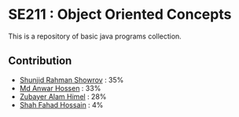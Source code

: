 # SE211 : Object Oriented Concepts

This is a repository of basic java programs collection.

## Contribution
* [Shunjid Rahman Showrov](https://www.facebook.com/showrov.diu.swe) : 35%
* [Md Anwar Hossen](https://www.facebook.com/mdanwarhossenemon11)    : 33%
* [Zubayer Alam Himel](https://www.facebook.com/zubayer.himel.5)     : 28%
* [Shah Fahad Hossain](https://www.facebook.com/shahfahad.hossain)   : 4%

